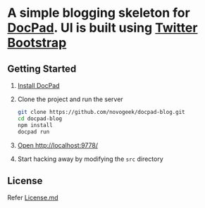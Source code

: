 # A simple blogging skeleton for [DocPad](https://github.com/bevry/docpad). UI is built using [Twitter Bootstrap](http://twitter.github.com/bootstrap/)

## Getting Started

1. [Install DocPad](https://github.com/bevry/docpad)

1. Clone the project and run the server

	``` bash
	git clone https://github.com/novogeek/docpad-blog.git
	cd docpad-blog
	npm install
	docpad run
	```

1. [Open http://localhost:9778/](http://localhost:9778/)

1. Start hacking away by modifying the `src` directory

## License

Refer [License.md](/license.md)